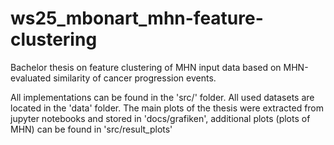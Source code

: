 # ws25_mbonart_mhn-feature-clustering

Bachelor thesis on feature clustering of MHN input data based on MHN-evaluated similarity of cancer progression events.


All implementations can be found in the 'src/' folder.
All used datasets are located in the 'data' folder.
The main plots of the thesis were extracted from jupyter notebooks and stored in 'docs/grafiken', additional plots (plots of MHN) can be found in 'src/result_plots'



